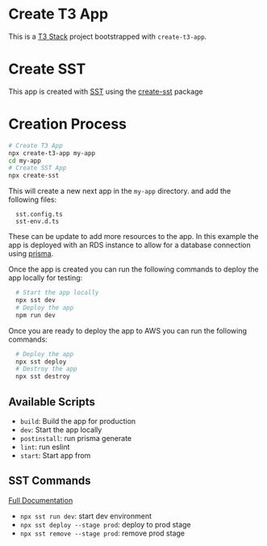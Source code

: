 # Create T3 App

This is a [T3 Stack](https://create.t3.gg/) project bootstrapped with `create-t3-app`.

# Create SST

This app is created with [SST](https://sst.dev/) using the [create-sst](https://docs.sst.dev/packages/create-sst) package

# Creation Process

```bash
# Create T3 App
npx create-t3-app my-app
cd my-app
# Create SST App
npx create-sst
```

This will create a new next app in the `my-app` directory. and add the following files:

```
  sst.config.ts
  sst-env.d.ts
```

These can be update to add more resources to the app. In this example the app is deployed with an RDS instance to allow for a database connection using [prisma](https://www.youtube.com/watch?v=3tl9XCiQErA&ab_channel=SST).

Once the app is created you can run the following commands to deploy the app locally for testing:

```bash
  # Start the app locally
  npx sst dev
  # Deploy the app
  npm run dev
```

Once you are ready to deploy the app to AWS you can run the following commands:

```bash
  # Deploy the app
  npx sst deploy
  # Destroy the app
  npx sst destroy
```

## Available Scripts

- `build`: Build the app for production
- `dev`: Start the app locally
- `postinstall`: run prisma generate
- `lint`: run eslint
- `start`: Start app from

## SST Commands

[Full Documentation](https://docs.sst.dev/packages/sst)

- `npx sst run dev`: start dev environment
- `npx sst deploy --stage prod`: deploy to prod stage
- `npx sst remove --stage prod`: remove prod stage

